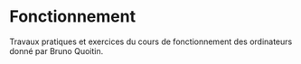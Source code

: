 # Fonctionnement
Travaux pratiques et exercices du cours de fonctionnement des ordinateurs donné par Bruno Quoitin.
